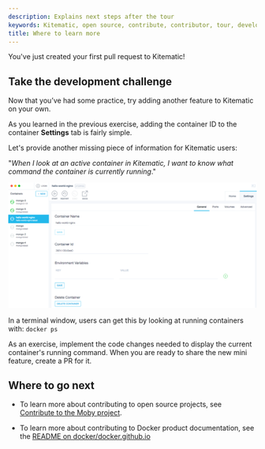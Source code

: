 ```yaml
---
description: Explains next steps after the tour
keywords: Kitematic, open source, contribute, contributor, tour, development, contribute
title: Where to learn more
---
```


You've just created your first pull request to Kitematic!

## Take the development challenge

Now that you’ve had some practice, try adding another feature to Kitematic on your own.

As you learned in the previous exercise, adding the container ID to the container **Settings** tab is fairly simple.

Let's provide another missing piece of information for Kitematic users:

"_When I look at an active container in Kitematic, I want to know what command the container is currently running_."

![An active container in Kitematic](images/kitematic_gui_container_id.png)

In a terminal window, users can get this by looking at running containers with: `docker ps`

As an exercise, implement the code changes needed to display the current container's running command. When you are ready to share the new mini feature, create a PR for it.

## Where to go next

- To learn more about contributing to open source projects, see
[Contribute to the Moby project](https://github.com/moby/moby/blob/master/CONTRIBUTING.md).

- To learn more about contributing to Docker product documentation, see the [README on docker/docker.github.io](https://github.com/docker/docker.github.io/blob/master/README.md)
